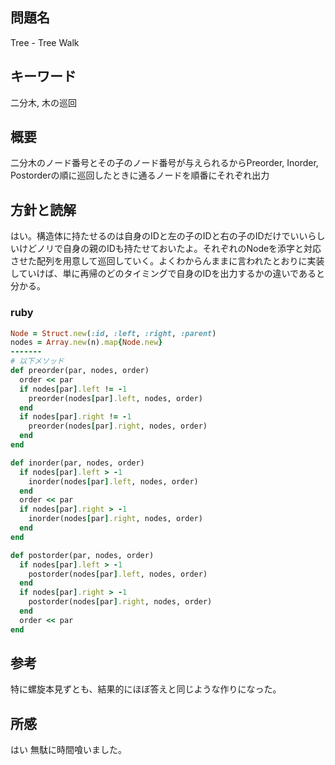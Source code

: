 ## 問題名
Tree - Tree Walk
## キーワード
二分木, 木の巡回
## 概要
二分木のノード番号とその子のノード番号が与えられるからPreorder, Inorder, Postorderの順に巡回したときに通るノードを順番にそれぞれ出力
## 方針と読解
はい。構造体に持たせるのは自身のIDと左の子のIDと右の子のIDだけでいいらしいけどノリで自身の親のIDも持たせておいたよ。それぞれのNodeを添字と対応させた配列を用意して巡回していく。よくわからんままに言われたとおりに実装していけば、単に再帰のどのタイミングで自身のIDを出力するかの違いであると分かる。


### ruby
```ruby
Node = Struct.new(:id, :left, :right, :parent)
nodes = Array.new(n).map{Node.new}
-------
# 以下メソッド
def preorder(par, nodes, order)
  order << par
  if nodes[par].left != -1
    preorder(nodes[par].left, nodes, order)
  end
  if nodes[par].right != -1
    preorder(nodes[par].right, nodes, order)
  end
end

def inorder(par, nodes, order)
  if nodes[par].left > -1
    inorder(nodes[par].left, nodes, order)
  end
  order << par
  if nodes[par].right > -1
    inorder(nodes[par].right, nodes, order)
  end
end

def postorder(par, nodes, order)
  if nodes[par].left > -1
    postorder(nodes[par].left, nodes, order)
  end
  if nodes[par].right > -1
    postorder(nodes[par].right, nodes, order)
  end
  order << par
end
```
## 参考
特に螺旋本見ずとも、結果的にほぼ答えと同じような作りになった。

## 所感
はい 無駄に時間喰いました。